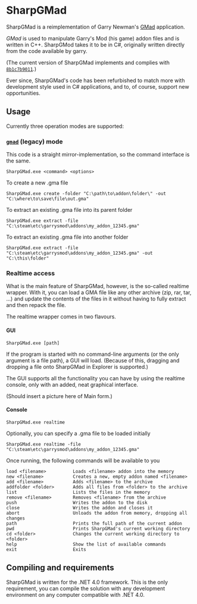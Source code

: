 SharpGMad
=========

SharpGMad is a reimplementation of Garry Newman's 
[GMad](http://github.com/garrynewman/gmad) application.

_GMad_ is used to manipulate Garry's Mod (his game) addon files and is
written in C++. SharpGMod takes it to be in C#, originally written directly
from the code available by garry.

(The current version of SharpGMad implements and complies with
[`8b1c7b9011`](http://github.com/garrynewman/gmad/tree/8b1c7b9011d81ef0f7378eae482a6a94a6536b0e).)

Ever since, SharpGMad's code has been refurbished to match more with
development style used in C# applications, and to, of course, support new
opportunities.

Usage
-----

Currently three operation modes are supported:

### [`gmad`](http://github.com/garrynewman/gmad) (legacy) mode

This code is a straight mirror-implementation, so the command interface is the
same.

`SharpGMad.exe <command> <options>`

To create a new .gma file

`SharpGMad.exe create -folder "C:\path\to\addon\folder\" -out
"C:\where\to\save\file\out.gma"`

To extract an existing .gma file into its parent folder

`SharpGMad.exe extract -file
"C:\steam\etc\garrysmod\addons\my_addon_12345.gma"`

To extract an existing .gma file into another folder

`SharpGMad.exe extract -file "C:\steam\etc\garrysmod\addons\my_addon_12345.gma"
-out "C:\this\folder"`

### Realtime access

What is the main feature of SharpGMad, however, is the so-called realtime
wrapper. With it, you can load a GMA file like any other archive (zip,
rar, tar, ...) and update the contents of the files in it without having
to fully extract and then repack the file.

The realtime wrapper comes in two flavours.

#### GUI

`SharpGMad.exe [path]`

If the program is started with no command-line arguments (or the only
argument is a file path), a GUI will load. (Because of this, dragging and
dropping a file onto SharpGMad in Explorer is supported.)

The GUI supports all the functionality you can have by using the realtime
console, only with an added, neat graphical interface.

(Should insert a picture here of Main form.)

#### Console

`SharpGMad.exe realtime`

Optionally, you can specify a .gma file to be loaded initially

`SharpGMad.exe realtime -file "C:\steam\etc\garrysmod\addons\my_addon_12345.gma"`

Once running, the following commands will be available to you

    load <filename>          Loads <filename> addon into the memory
    new <filename>           Creates a new, empty addon named <filename>
    add <filename>           Adds <filename> to the archive
    addfolder <folder>       Adds all files from <folder> to the archive
    list                     Lists the files in the memory
    remove <filename>        Removes <filename> from the archive
    push                     Writes the addon to the disk
    close                    Writes the addon and closes it
    abort                    Unloads the addon from memory, dropping all changes
    path                     Prints the full path of the current addon
    pwd                      Prints SharpGMad's current working directory
    cd <folder>              Changes the current working directory to <folder>
    help                     Show the list of available commands
    exit                     Exits

Compiling and requirements
--------------------------

SharpGMad is written for the .NET 4.0 framework. This is the only
requirement, you can compile the solution with any development environment
on any computer compatible with .NET 4.0.
